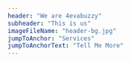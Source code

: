 ```yaml
---
header: "We are 4evabuzzy"
subheader: "This is us"
imageFileName: "header-bg.jpg"
jumpToAnchor: "Services"
jumpToAnchorText: "Tell Me More"
---
```

